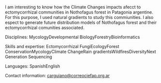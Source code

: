 I am interesting to know how the Climate Changes impacts afecct to ectomycorrhizal communities in Nothofagus forest in Patagonia argentine. For this purpose, I used natural
gradients to study this commiunities. I also espect to generate future distribution models of Nothofagus forest and their ectomycorrhizal comunities associated.

Disciplines: MycologyDevelopmental BiologyForestryBioinformatics

Skills and expertise: Ectomycorrhizal FungiEcologyForest ConservationMycologyClimate ChangeRain gradientsWildfiresDiversityNext Generation Sequencing

Languages: SpanishEnglish

Contact information: carguiano@correociefap.org.ar
